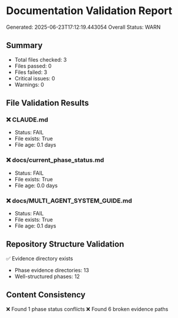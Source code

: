 # Documentation Validation Report
Generated: 2025-06-23T17:12:19.443054
Overall Status: WARN

## Summary
- Total files checked: 3
- Files passed: 0
- Files failed: 3
- Critical issues: 0
- Warnings: 0

## File Validation Results

### ❌ CLAUDE.md
- Status: FAIL
- File exists: True
- File age: 0.1 days

### ❌ docs/current_phase_status.md
- Status: FAIL
- File exists: True
- File age: 0.0 days

### ❌ docs/MULTI_AGENT_SYSTEM_GUIDE.md
- Status: FAIL
- File exists: True
- File age: 0.1 days

## Repository Structure Validation
✅ Evidence directory exists
- Phase evidence directories: 13
- Well-structured phases: 12

## Content Consistency
❌ Found 1 phase status conflicts
❌ Found 6 broken evidence paths
